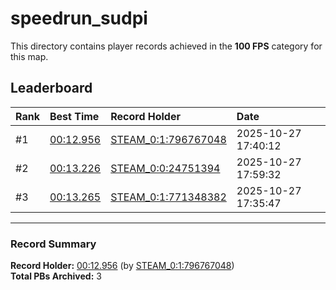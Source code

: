 # speedrun_sudpi

This directory contains player records achieved in the **100 FPS** category for this map.

## Leaderboard

| Rank | Best Time | Record Holder | Date                |
| :--- | :-------- | :------------ | :------------------ |
| #1   | [00:12.956](./00012956_STEAM_0_1_796767048_20251027-174012.zip) | [STEAM_0:1:796767048](https://speedrun16.com/profile/STEAM_0:1:796767048)   | 2025-10-27 17:40:12 |
| #2   | [00:13.226](./00013226_STEAM_0_0_24751394_20251027-175932.zip) | [STEAM_0:0:24751394](https://speedrun16.com/profile/STEAM_0:0:24751394)   | 2025-10-27 17:59:32 |
| #3   | [00:13.265](./00013265_STEAM_0_1_771348382_20251027-173547.zip) | [STEAM_0:1:771348382](https://speedrun16.com/profile/STEAM_0:1:771348382)   | 2025-10-27 17:35:47 |

---

### Record Summary
**Record Holder:** [00:12.956](./00012956_STEAM_0_1_796767048_20251027-174012.zip) (by [STEAM_0:1:796767048](https://speedrun16.com/profile/STEAM_0:1:796767048))  
**Total PBs Archived:** 3